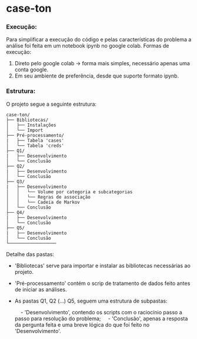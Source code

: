 # case-ton

### Execução:
Para simplificar a execução do código e pelas características do problema a análise foi feita em um notebook ipynb no google colab.
Formas de execução:
1) Direto pelo google colab -> forma mais simples, necessário apenas uma conta google.
2) Em seu ambiente de preferência, desde que suporte formato ipynb.

### Estrutura:
O projeto segue a seguinte estrutura:

```
case-ton/
├── Bibliotecas/
│   ├── Instalações 
│   └── Import
├── Pré-processamento/
|   ├── Tabela 'cases'
│   └── Tabela 'creds'   
├── Q1/
|   ├── Desenvolvimento
│   └── Conclusão
├── Q2/
|   ├── Desenvolvimento
│   └── Conclusão
├── Q3/
|   ├── Desenvolvimento
│   │   └── Volume por categoria e subcategorias
│   │   └── Regras de associação
│   │   └── Cadeia de Markov
│   └── Conclusão
├── Q4/
|   ├── Desenvolvimento
│   └── Conclusão
├── Q5/
|   ├── Desenvolvimento
│   └── Conclusão
└──────────────────
```
Detalhe das pastas:
- 'Bibliotecas' serve para importar e instalar as bibliotecas necessárias ao projeto.
- 'Pré-processamento' contém o scrip de tratamento de dados feito antes de iniciar as análises.
- As pastas Q1, Q2 (...) Q5, seguem uma estrutura de subpastas:
  
  &nbsp;&nbsp;&nbsp;&nbsp;- 'Desenvolvimento', contendo os scripts com o raciocínio passo a passo para resolução do problema;
  &nbsp;&nbsp;&nbsp;&nbsp;- 'Conclusão', apenas a resposta da pergunta feita e uma breve lógica do que foi feito no 'Desenvolvimento'.





